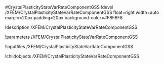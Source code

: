 <!-- MOOSE Object Documentation Stub: Remove this when content is added. -->
#CrystalPlasticityStateVarRateComponentGSS
!devel /XFEM/CrystalPlasticityStateVarRateComponentGSS float=right width=auto margin=20px padding=20px background-color=#F8F8F8

!description /XFEM/CrystalPlasticityStateVarRateComponentGSS

!parameters /XFEM/CrystalPlasticityStateVarRateComponentGSS

!inputfiles /XFEM/CrystalPlasticityStateVarRateComponentGSS

!childobjects /XFEM/CrystalPlasticityStateVarRateComponentGSS
